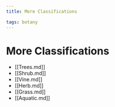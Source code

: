 ```yaml
---
title: More Classifications

tags: botany 
---
```


# More Classifications
- [[Trees.md]]
- [[Shrub.md]]
- [[Vine.md]]
- [[Herb.md]]
- [[Grass.md]]
- [[Aquatic.md]]
